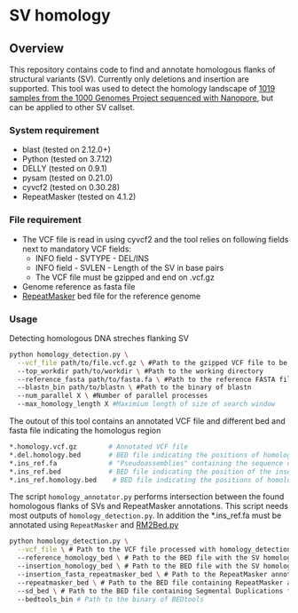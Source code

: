 # SV homology
## Overview

This repository contains code to find and annotate homologous flanks of structural variants (SV). Currently only deletions and insertion are supported. This tool was used to detect the homology landscape of [1019 samples from the 1000 Genomes Project sequenced with Nanopore](https://www.biorxiv.org/content/10.1101/2024.04.18.590093v1), but can be applied to other SV callset.

### System requirement
- blast (tested on 2.12.0+)
- Python (tested on 3.7.12)
- DELLY (tested on 0.9.1)
- pysam (tested on 0.21.0)
- cyvcf2 (tested on 0.30.28)
- RepeatMasker (tested on 4.1.2)

### File requirement
- The VCF file is read in using cyvcf2 and the tool relies on following fields next to mandatory VCF fields:
  - INFO field - SVTYPE - DEL/INS
  - INFO field - SVLEN - Length of the SV in base pairs
  - The VCF file must be gzipped and end on .vcf.gz
- Genome reference as fasta file
- [RepeatMasker](https://github.com/Dfam-consortium/RepeatMasker) bed file for the reference genome

### Usage
Detecting homologous DNA streches flanking SV
```bash
python homology_detection.py \
  --vcf_file path/to/file.vcf.gz \ #Path to the gzipped VCF file to be processed
  --top_workdir path/to/workdir \ #Path to the working directory
  --reference_fasta path/to/fasta.fa \ #Path to the reference FASTA file
  --blastn_bin path/to/blastn \ #Path to the binary of blastn
  --num_parallel X \ #Number of parallel processes
  --max_homology_length X #Maximium length of size of search window
```
The outout of this tool contains an annotated VCF file and different bed and fasta file indicating the homologus region 
```bash
*.homology.vcf.gz        # Annotated VCF file
*.del.homology.bed       # BED file indicating the positions of homologous flanks of deletions on the reference genome
*.ins_ref.fa             # "Pseudoassemblies" containing the sequence of an insertion flanked by locus specific reference sequence
*.ins_ref.bed            # BED file indicating the position of the inserted sequence on *.ins_ref.fa 
*.ins_ref.homology.bed    # BED file indicating the positions of homologous flanks of insertions on *.ins_ref.fa
```
The script `homology_annotator.py` performs intersection between the found homologous flanks of SVs and RepeatMasker annotations. This script needs most outputs of `homology_detection.py`. In addition the *.ins_ref.fa must be annotated using `RepeatMasker` and [RM2Bed.py](https://github.com/Dfam-consortium/RepeatMasker/tree/master/util)
```bash
python homology_detection.py \
  --vcf_file \ # Path to the VCF file processed with homology_detection.py
  --reference_homology_bed \ # Path to the BED file with the SV homology flanks on the reference (DEL, INV) (Output of homology_detection.py)
  --insertion_homology_bed \ # Path to the BED file with the SV homology flanks on the insertion alleles (Output of homology_detection.py)
  --insertion_fasta_repeatmasker_bed \ # Path to the RepeatMasker annotations (in bed format) for the FASTA file containg the insertion alleles
  --repeatmasker_bed \ # Path to the BED file containing RepeatMasker annotations for the reference genome (e.g. from UCSC)
  --sd_bed \ # Path to the BED file containing Segmental Duplications for the reference genome (e.g. T2T.SD.filtered.bed)
  --bedtools_bin # Path to the binary of BEDtools
```
